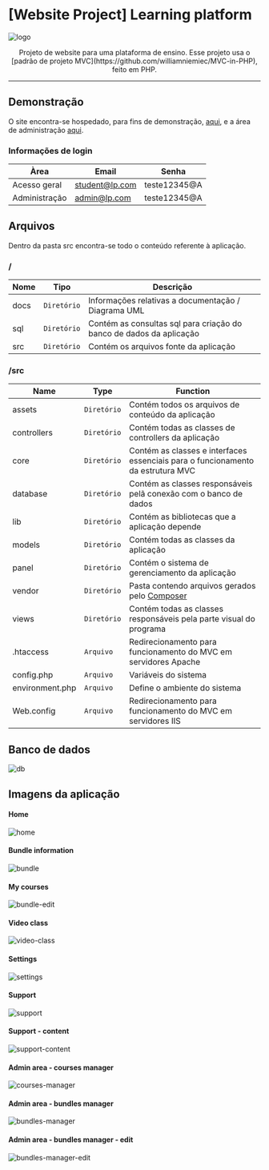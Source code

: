 # [Website Project] Learning platform
![logo](https://github.com/williamniemiec/wp_learningPlatform/blob/master/docs/img/logo/logo.jpg?raw=true)

<p align='center'>Projeto de website para uma plataforma de ensino. Esse projeto usa o [padrão de projeto MVC](https://github.com/williamniemiec/MVC-in-PHP), feito em PHP.</p>

<hr />

## Demonstração
O site encontra-se hospedado, para fins de demonstração, [aqui](http://wp-learning-platform.azurewebsites.net/), e a área de administração [aqui](http://wp-learning-platform.azurewebsites.net/panel/).

### Informações de login
| Àrea |Email| Senha|
|------- |------- | --- |
| Acesso geral | student@lp.com |	teste12345@A |
| Administração | admin@lp.com |	teste12345@A |

## Arquivos
Dentro da pasta src encontra-se todo o conteúdo referente à aplicação.

### /
|Nome| Tipo| Descrição
|------- | --- | ----
| docs |	 `Diretório`	| Informações relativas a documentação / Diagrama UML |
| sql 	|	 `Diretório`	| Contém as consultas sql para criação do banco de dados da aplicação |
| src 	|	 `Diretório`	| Contém os arquivos fonte da aplicação |

### /src
|Name| Type| Function
|------- | --- | ----
| 	assets				| `Diretório`	| Contém todos os arquivos de conteúdo da aplicação
| 	controllers 		| `Diretório`	| Contém todas as classes de controllers da aplicação
| 	core 				| `Diretório`	| Contém as classes e interfaces essenciais para o funcionamento da estrutura MVC
| database	|	 `Diretório`	| Contém as classes responsáveis pelã conexão com o banco de dados |
| lib	|	 `Diretório`	| Contém as bibliotecas que a aplicação depende |
| 	models 				| `Diretório`	| Contém todas as classes  da aplicação
| panel	|	 `Diretório`	| Contém o sistema de gerenciamento da aplicação |
| vendor	|	 `Diretório`	| Pasta contendo arquivos gerados pelo [Composer](https://getcomposer.org/) |
| 	views 				| `Diretório`	| Contém todas as classes responsáveis pela parte visual do programa
| 	.htaccess 				| `Arquivo`	| Redirecionamento para funcionamento do MVC em servidores Apache
| 	config.php 				| `Arquivo`	| Variáveis do sistema
| 	environment.php 				| `Arquivo`	| Define o ambiente do sistema
| 	Web.config 				| `Arquivo`	| Redirecionamento para funcionamento do MVC em servidores IIS

## Banco de dados
![db](https://github.com/williamniemiec/wp_learningPlatform/blob/master/docs/db/schema.png?raw=true)

## Imagens da aplicação

#### Home
![home](https://github.com/williamniemiec/wp_learningPlatform/blob/master/docs/img/app/home.png?raw=true)

#### Bundle information
![bundle](https://github.com/williamniemiec/wp_learningPlatform/blob/master/docs/gif/bundle.gif?raw=true)

#### My courses
![bundle-edit](https://github.com/williamniemiec/wp_learningPlatform/blob/master/docs/gif/my-courses.gif?raw=true)

#### Video class
![video-class](https://github.com/williamniemiec/wp_learningPlatform/blob/master/docs/gif/video-class.gif?raw=true)

#### Settings
![settings](https://github.com/williamniemiec/wp_learningPlatform/blob/master/docs/img/app/settings.png?raw=true)

#### Support
![support](https://github.com/williamniemiec/wp_learningPlatform/blob/master/docs/img/app/support.png?raw=true)

#### Support - content
![support-content](https://github.com/williamniemiec/wp_learningPlatform/blob/master/docs/img/app/support-content.png?raw=true)

#### Admin area - courses manager
![courses-manager](https://github.com/williamniemiec/wp_learningPlatform/blob/master/docs/img/app/courses-manager.png?raw=true)

#### Admin area - bundles manager
![bundles-manager](https://github.com/williamniemiec/wp_learningPlatform/blob/master/docs/img/app/bundles-manager.png?raw=true)

#### Admin area - bundles manager - edit
![bundles-manager-edit](https://github.com/williamniemiec/wp_learningPlatform/blob/master/docs/gif/bundle-edit.gif?raw=true)
